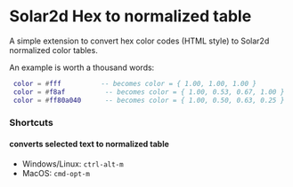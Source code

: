 # Solar2d Hex to normalized table

A simple extension to convert hex color codes (HTML style) to Solar2d normalized color tables.

An example is worth a thousand words:

```lua
 color = #fff          -- becomes color = { 1.00, 1.00, 1.00 }
 color = #f8af          -- becomes color = { 1.00, 0.53, 0.67, 1.00 }
 color = #ff80a040      -- becomes color = { 1.00, 0.50, 0.63, 0.25 }
```

### Shortcuts
#### converts selected text to normalized table
  - Windows/Linux: `ctrl-alt-m`
  - MacOS: `cmd-opt-m`

